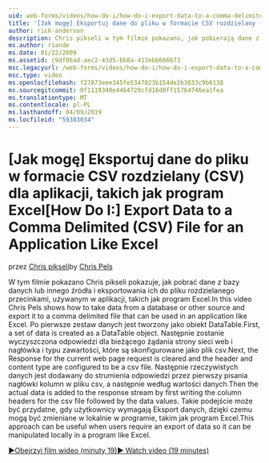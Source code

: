 ```yaml
---
uid: web-forms/videos/how-do-i/how-do-i-export-data-to-a-comma-delimited-csv-file-for-an-application-like-excel
title: '[Jak mogę] Eksportuj dane do pliku w formacie CSV rozdzielany (CSV) dla aplikacji, takich jak program Excel | Dokumentacja firmy Microsoft'
author: rick-anderson
description: Chris pikseli w tym filmie pokazano, jak pobierają dane z bazy danych lub innego źródła i eksportowania ich do plik rozdzielany przecinkami, które mogą być używane w li aplikacji...
ms.author: riande
ms.date: 01/22/2009
ms.assetid: c9df86ad-aec2-43d5-bb8a-413ebb666673
msc.legacyurl: /web-forms/videos/how-do-i/how-do-i-export-data-to-a-comma-delimited-csv-file-for-an-application-like-excel
msc.type: video
ms.openlocfilehash: f27873eee345fe5347023b154de2b3833c9b6138
ms.sourcegitcommit: 0f1119340e4464720cfd16d0ff15764746ea1fea
ms.translationtype: MT
ms.contentlocale: pl-PL
ms.lasthandoff: 04/09/2019
ms.locfileid: "59383034"
---
```

# <a name="how-do-i-export-data-to-a-comma-delimited-csv-file-for-an-application-like-excel"></a><span data-ttu-id="c9bdf-103">[Jak mogę] Eksportuj dane do pliku w formacie CSV rozdzielany (CSV) dla aplikacji, takich jak program Excel</span><span class="sxs-lookup"><span data-stu-id="c9bdf-103">[How Do I:] Export Data to a Comma Delimited (CSV) File for an Application Like Excel</span></span>

<span data-ttu-id="c9bdf-104">przez [Chris pikseli](https://twitter.com/chrispels)</span><span class="sxs-lookup"><span data-stu-id="c9bdf-104">by [Chris Pels](https://twitter.com/chrispels)</span></span>

<span data-ttu-id="c9bdf-105">W tym filmie pokazano Chris pikseli pokazuje, jak pobrać dane z bazy danych lub innego źródła i eksportowania ich do pliku rozdzielanego przecinkami, używanym w aplikacji, takich jak program Excel.</span><span class="sxs-lookup"><span data-stu-id="c9bdf-105">In this video Chris Pels shows how to take data from a database or other source and export it to a comma delimited file that can be used in an application like Excel.</span></span> <span data-ttu-id="c9bdf-106">Po pierwsze zestaw danych jest tworzony jako obiekt DataTable.</span><span class="sxs-lookup"><span data-stu-id="c9bdf-106">First, a set of data is created as a DataTable object.</span></span> <span data-ttu-id="c9bdf-107">Następnie zostanie wyczyszczona odpowiedzi dla bieżącego żądania strony sieci web i nagłówka i typu zawartości, które są skonfigurowane jako plik csv.</span><span class="sxs-lookup"><span data-stu-id="c9bdf-107">Next, the Response for the current web page request is cleared and the header and content type are configured to be a csv file.</span></span> <span data-ttu-id="c9bdf-108">Następnie rzeczywistych danych jest dodawany do strumienia odpowiedzi przez pierwszy pisania nagłówki kolumn w pliku csv, a następnie według wartości danych.</span><span class="sxs-lookup"><span data-stu-id="c9bdf-108">Then the actual data is added to the response stream by first writing the column headers for the csv file followed by the data values.</span></span> <span data-ttu-id="c9bdf-109">Takie podejście może być przydatne, gdy użytkownicy wymagają Eksport danych, dzięki czemu mogą być zmieniane w lokalnie w programie, takim jak program Excel.</span><span class="sxs-lookup"><span data-stu-id="c9bdf-109">This approach can be useful when users require an export of data so it can be manipulated locally in a program like Excel.</span></span>

[<span data-ttu-id="c9bdf-110">&#9654;Obejrzyj film wideo (minuty 19)</span><span class="sxs-lookup"><span data-stu-id="c9bdf-110">&#9654; Watch video (19 minutes)</span></span>](https://channel9.msdn.com/Blogs/ASP-NET-Site-Videos/how-do-i-export-data-to-a-comma-delimited-csv-file-for-an-application-like-excel)
